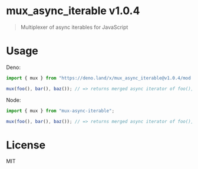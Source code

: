 # mux_async_iterable v1.0.4

> Multiplexer of async iterables for JavaScript

# Usage

Deno:

```ts
import { mux } from "https://deno.land/x/mux_async_iterable@v1.0.4/mod.ts";

mux(foo(), bar(), baz()); // => returns merged async iterator of foo(), bar(), and baz()
```

Node:

```js
import { mux } from "mux-async-iterable";

mux(foo(), bar(), baz()); // => returns merged async iterator of foo(), bar(), and baz()
```

# License

MIT
